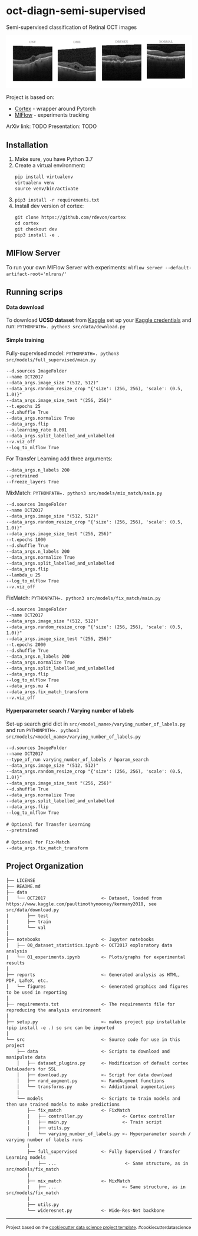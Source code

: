 oct-diagn-semi-supervised
==============================

Semi-supervised classification of Retinal OCT images

<img src="reports/figures/dataset_sample.png" alt="drawing" width="800"/>

Project is based on:
- [Cortex](https://github.com/rdevon/cortex) - wrapper around Pytorch
- [MlFlow](https://mlflow.org/) - experiments tracking

ArXiv link: TODO
Presentation: TODO

Installation
------------

1. Make sure, you have Python 3.7
2. Create a virtual environment:
    ```console
    pip install virtualenv
    virtualenv venv
    source venv/bin/activate
    ```
3. `pip3 install -r requirements.txt`
4. Install dev version of cortex:
    ```console
    git clone https://github.com/rdevon/cortex
    cd cortex
    git checkout dev
    pip3 install -e .
    ```
   
MlFlow Server
------------
To run your own MlFlow Server with experiments:
`mlflow server --default-artifact-root='mlruns/'`

Running scrips
------------

#### Data download
To download **UCSD dataset** from [Kaggle](https://www.kaggle.com/paultimothymooney/kermany2018) set up your [Kaggle credentials](https://www.kaggle.com/docs/api) and run:
`PYTHONPATH=. python3 src/data/download.py`

#### Simple training

Fully-supervised model: `PYTHONPATH=. python3 src/models/full_supervised/main.py`

    --d.sources ImageFolder 
    --name OCT2017 
    --data_args.image_size "(512, 512)" 
    --data_args.random_resize_crop "{'size': (256, 256), 'scale': (0.5, 1.0)}" 
    --data_args.image_size_test "(256, 256)" 
    --t.epochs 25 
    --d.shuffle True 
    --data_args.normalize True 
    --data_args.flip 
    --o.learning_rate 0.001 
    --data_args.split_labelled_and_unlabelled 
    --v.viz_off 
    --log_to_mlflow True
    
For Transfer Learning add three arguments: 

    --data_args.n_labels 200 
    --pretrained 
    --freeze_layers True

MixMatch: `PYTHONPATH=. python3 src/models/mix_match/main.py` 

    --d.sources ImageFolder 
    --name OCT2017 
    --data_args.image_size "(512, 512)" 
    --data_args.random_resize_crop "{'size': (256, 256), 'scale': (0.5, 1.0)}" 
    --data_args.image_size_test "(256, 256)" 
    --t.epochs 1000 
    --d.shuffle True 
    --data_args.n_labels 200 
    --data_args.normalize True 
    --data_args.split_labelled_and_unlabelled 
    --data_args.flip 
    --lambda_u 25 
    --log_to_mlflow True 
    --v.viz_off
            
FixMatch: `PYTHONPATH=. python3 src/models/fix_match/main.py` 
                
    --d.sources ImageFolder 
    --name OCT2017 
    --data_args.image_size "(512, 512)" 
    --data_args.random_resize_crop "{'size': (256, 256), 'scale': (0.5, 1.0)}" 
    --data_args.image_size_test "(256, 256)" 
    --t.epochs 2000 
    --d.shuffle True 
    --data_args.n_labels 200 
    --data_args.normalize True 
    --data_args.split_labelled_and_unlabelled 
    --data_args.flip 
    --log_to_mlflow True 
    --data_args.mu 4 
    --data_args.fix_match_transform 
    --v.viz_off

#### Hyperparameter search / Varying number of labels

Set-up search grid dict in `src/<model_name>/varying_number_of_labels.py` and run
`PYTHONPATH=. python3 src/models/<model_name>/varying_number_of_labels.py`

    --d.sources ImageFolder 
    --name OCT2017 
    --type_of_run varying_number_of_labels / hparam_search
    --data_args.image_size "(512, 512)" 
    --data_args.random_resize_crop "{'size': (256, 256), 'scale': (0.5, 1.0)}" 
    --data_args.image_size_test "(256, 256)" 
    --d.shuffle True 
    --data_args.normalize True 
    --data_args.split_labelled_and_unlabelled 
    --data_args.flip 
    --log_to_mlflow True 
    
    # Optional for Transfer Learning
    --pretrained
    
    # Optional for Fix-Match
    --data_args.fix_match_transform

Project Organization
------------

    ├── LICENSE
    ├── README.md 
    ├── data
    │   └── OCT2017                     <- Dataset, loaded from https://www.kaggle.com/paultimothymooney/kermany2018, see src/data/download.py
    |       ├── test      
    |       ├── train     
    │       └── val       
    │
    ├── notebooks                       <- Jupyter notebooks
    |   ├── 00_dataset_statistics.ipynb <- OCT2017 exploratory data analysis
    |   └── 01_experiments.ipynb        <- Plots/graphs for experimental results  
    │
    ├── reports                         <- Generated analysis as HTML, PDF, LaTeX, etc.
    │   └── figures                     <- Generated graphics and figures to be used in reporting
    │
    ├── requirements.txt                <- The requirements file for reproducing the analysis environment
    │
    ├── setup.py                        <- makes project pip installable (pip install -e .) so src can be imported
    │
    └── src                             <- Source code for use in this project
        ├── data                        <- Scripts to download and manipulate data
        │   ├── dataset_plugins.py      <- Modification of default cortex DataLoaders for SSL
        │   ├── download.py             <- Script for data download
        │   ├── rand_augment.py         <- RandAugment functions
        │   └── transforms.py           <- Addiotional augmentations
        │
        └── models                      <- Scripts to train models and then use trained models to make predictions
            ├── fix_match               <- FixMatch
            |   ├── controller.py               <- Cortex controller 
            |   ├── main.py                     <- Train script 
            |   ├── utils.py            
            |   └── varying_number_of_labels.py <- Hyperparameter search / varying number of labels runs
            |   
            ├── full_supervised         <- Fully Supervised / Transfer Learning models
            |   ├── ...                          <- Same structure, as in src/models/fix_match
            |
            ├── mix_match               <- MixMatch
            |   ├── ...                         <- Same structure, as in src/models/fix_match
            |
            ├── utils.py
            └── wideresnet.py           <- Wide-Res-Net backbone
--------

<p><small>Project based on the <a target="_blank" href="https://drivendata.github.io/cookiecutter-data-science/">cookiecutter data science project template</a>. #cookiecutterdatascience</small></p>
